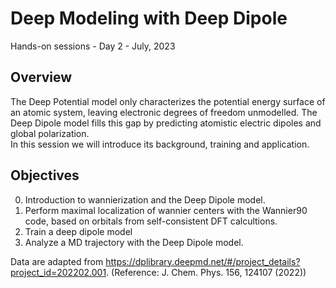 # Deep Modeling with Deep Dipole
Hands-on sessions - Day 2 - July, 2023

## Overview
The Deep Potential model only characterizes the potential energy surface of an atomic system, leaving electronic degrees of freedom unmodelled. The Deep Dipole model fills this gap by predicting atomistic electric dipoles and global polarization.  
In this session we will introduce its background, training and application.

## Objectives
0. Introduction to wannierization and the Deep Dipole model.
1. Perform maximal localization of wannier centers with the Wannier90 code, based on orbitals from self-consistent DFT calcultions. 
2. Train a deep dipole model
3. Analyze a MD trajectory with the Deep Dipole model. 

Data are adapted from https://dplibrary.deepmd.net/#/project_details?project_id=202202.001. (Reference: J. Chem. Phys. 156, 124107 (2022))
